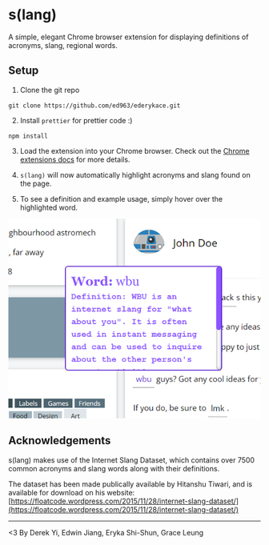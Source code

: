 # s(lang)

A simple, elegant Chrome browser extension for displaying definitions of acronyms, slang, regional words.

## Setup

1. Clone the git repo

```
git clone https://github.com/ed963/ederykace.git
```

2. Install `prettier` for prettier code :)

```
npm install
```

3. Load the extension into your Chrome browser. Check out the [Chrome extensions docs](https://developer.chrome.com/docs/extensions/mv3/getstarted/development-basics/#load-unpacked) for more details.

4. `s(lang)` will now automatically highlight acronyms and slang found on the page.

5. To see a definition and example usage, simply hover over the highlighted word.

![Definition example](/images/example.png)

## Acknowledgements

s(lang) makes use of the Internet Slang Dataset, which contains over 7500 common acronyms and slang words along with their definitions. 

The dataset has been made publically available by Hitanshu Tiwari, and is available for download on his website: [https://floatcode.wordpress.com/2015/11/28/internet-slang-dataset/](https://floatcode.wordpress.com/2015/11/28/internet-slang-dataset/)

---

<3
By Derek Yi, Edwin Jiang, Eryka Shi-Shun, Grace Leung
